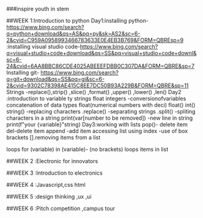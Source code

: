 ###inspire youth in stem

##WEEK 1:Introduction to python Day1:installing python- https://www.bing.com/search?q=python+download&qs=AS&pq=py&sk=AS2&sc=6-2&cvid=C959A0958993466783633E0E4EB3B769&FORM=QBREsp=9 :installing visual studio code-https://www.bing.com/search?q=visual+studio+code+download&qs=SS&pq=visual+studio+code+downl&sc=6-24&cvid=6AA8BBC86CDE4025ABEEEFDBB0C307DA&FORM=QBRE&sp=7 Installing git- https://www.bing.com/search?q=git+download&qs=SS&pq=gi&sc=6-2&cvid=9302C78398AE415C8EE7DC50B93A229B&FORM=QBRE&sp=11
Strings -replace(),strip() ,slice() ,format() ,upper() ,lower() ,len()  Day2 :introduction to variable ty strings float integers
-conversionofvariables concatenation of data types float(numerical numbers with deci) float() int() string() -replacing characters .replace() -separating strings .split() -spliting characters in a string print(var[number to be removed]) -new line in string print(f"your {variable}"string)  Day3:working with lists pop()- delete item del-delete item append -add item accessing list using index -use of box brackets [].removing items from a list

loops for (variable) in (variable)- (no brackets) loops items in list

##WEEK 2 :Electronic for innovators

##WEEK 3 :Introduction to electronics

##WEEK 4 :Javascript,css html

##WEEK 5 :design thinking ,ux ,ui

##WEEK 6 :Pitch competition ,campus tour
